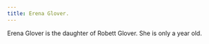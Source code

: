 ```yaml
---
title: Erena Glover.
---
```


Erena Glover is the daughter of Robett Glover. She is only a year old.



